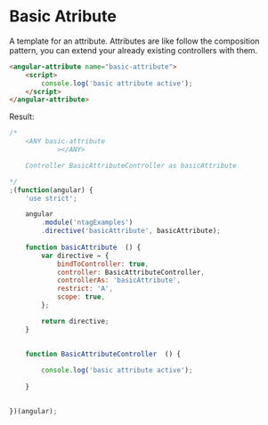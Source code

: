 Basic Atribute
==============

A template for an attribute.
Attributes are like follow the composition pattern, you can extend your already existing controllers with them.

```html
<angular-attribute name="basic-attribute">
    <script>
        console.log('basic attribute active');
    </script>
</angular-attribute>
```

Result:

```javascript
/*
	<ANY basic-attribute
			></ANY>

	Controller BasicAttributeController as basicAttribute

*/
;(function(angular) {
	'use strict';

	angular
		.module('ntagExamples')
		.directive('basicAttribute', basicAttribute);
	
	function basicAttribute  () {
		var directive = {
			bindToController: true,
			controller: BasicAttributeController,
			controllerAs: 'basicAttribute',
			restrict: 'A',
			scope: true,
		};

		return directive;
	}

	
	function BasicAttributeController  () {
		
        console.log('basic attribute active');
    
	}
	

})(angular);
```
